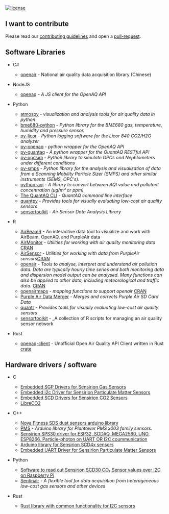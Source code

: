 [![license](https://img.shields.io/badge/LICENSE-CC0%201.0%20Universal-green.svg)](https://creativecommons.org/publicdomain/zero/1.0/)

## I want to contribute

Please read our [contributing guidelines](contributing.md) and open a [pull-request](https://help.github.com/articles/about-pull-requests/).



## Software Libraries


* C#
    * [openair](https://github.com/hzexe/openair) - National air quality data acquisition library (Chinese)

* NodeJS
    * [openaq](https://github.com/nickolasclarke/openaq) - _A JS client for the OpenAQ API_

* Python
    * [atmospy](https://github.com/quant-aq/atmospy)  - _visualization and analysis tools for air quality data in python_
    * [bme680-python](https://github.com/pimoroni/bme680-python) - _Python library for the BME680 gas, temperature, humidity and pressure sensor._
    * [py-licor](https://github.com/quant-aq/py-licor) - _Python logging software for the Licor 840 CO2/H2O analyzer_
    * [py-openaq](https://github.com/dhhagan/py-openaq) - _python wrapper for the OpenAQ API_
    * [py-quantaq](https://github.com/quant-aq/py-quantaq) - _A python wrapper for the QuantAQ RESTful API_
    * [py-opcsim](https://github.com/dhhagan/opcsim) - _Python library to simulate OPCs and Nephlometers under different conditions_
    * [py-smps](https://github.com/quant-aq/py-smps) - _Python library for the analysis and visualization of data from a Scanning Mobility Particle Sizer (SMPS) and other similar instruments (SEMS, OPC's)._
    * [python-aqi](https://github.com/hrbonz/python-aqi) - _A library to convert between AQI value and pollutant concentration (µg/m³ or ppm)_
    * [The QuantAQ CLI](https://github.com/quant-aq/cli) - _QuantAQ command line interface_
    * [quantpy](https://github.com/wacl-york/quant-air-pollution-measurement-errors) - _Provides tools for visually evaluating low-cost air quality sensors_
    * [sensortoolkit](https://github.com/USEPA/sensortoolkit) - _Air Sensor Data Analysis Library_


* R
    * [AirBeamR](https://github.com/aq-sensors/airbeamR) - An interactive data tool to visualize and work with AirBeam, OpenAQ, and PurpleAir data
    * [AirMonitor](https://github.com/MazamaScience/AirMonitor) - _Utilities for working with air quality monitoring data_ [CRAN](https://cran.r-project.org/web/packages/AirMonitor/index.html)
    * [AirSensor](https://github.com/MazamaScience/AirSensor)  - _Utilities for working with data from PurpleAir sensors_[CRAN](https://cran.r-project.org/web/packages/AirSensor/index.html)
    * [openair](https://github.com/davidcarslaw/openair) - _Tools to analyse, interpret and understand air pollution data. Data are typically hourly time series and both monitoring data and dispersion model output can be analysed. Many functions can also be applied to other data, including meteorological and traffic data._ [CRAN](https://cran.r-project.org/web/packages/openair/index.html)
    * [openairmaps](https://github.com/davidcarslaw/openairmaps) - _mapping functions to support openair_ [CRAN](https://cran.r-project.org/web/packages/openairmaps/index.html)
    * [Purple Air Data Merger](https://github.com/SebAire/Purple-Air-Data-Merger) - _Merges and corrects Purple Air SD Card Data_
    * [quantr](https://github.com/wacl-york/quant-air-pollution-measurement-errors) - _Provides tools for visually evaluating low-cost air quality sensors_
    * [sensortoolkit](https://github.com/gmiskell/sensortoolkit) - _A collection of R scripts for managing an air quality sensor network
    
* Rust
  * [openaq-client](https://github.com/igncp/openaq-client) - Unofficial Open Air Quality API Client written in Rust [crate](https://crates.io/crates/openaq-client)

## Hardware drivers / software

* C
    * [Embedded SGP Drivers for Sensirion Gas Sensors](https://github.com/Sensirion/embedded-sgp)
    * [Embedded i2c Driver for Sensirion Particulate Matter Sensors](https://github.com/Sensirion/embedded-sps)
    * [Embedded SCD Drivers for Sensirion CO2 Sensors](https://github.com/Sensirion/embedded-scd)
    * [LibreCO2](https://github.com/danielbernalb/LibreCO2)

* C++
    * [Nova Fitness SDS dust sensors arduino library](https://github.com/lewapek/sds-dust-sensors-arduino-library)
    * [PMS](https://github.com/fu-hsi/PMS) - _Arduino library for Plantower PMS x003 family sensors._
    * [Sensirion SPS30 driver for ESP32, SODAQ, MEGA2560, UNO, ESP8266, Particle-photon on UART OR I2C coummunication](https://github.com/paulvha/sps30)
    * [Arduino library for Sensirion SCD4x sensors](https://github.com/Sensirion/arduino-i2c-scd4x)
    * [Embedded UART Driver for Sensirion Particulate Matter Sensors](https://github.com/Sensirion/embedded-uart-sps)

* Python
    * [Software to read out Sensirion SCD30 CO₂ Sensor values over I2C on Raspberry Pi](https://github.com/UnravelTEC/Raspi-Driver-SCD30)
    * [Sentinair](https://github.com/domenico-suriano/SentinAir) - _A flexible tool for data acquisition from heterogeneous low-cost gas sensors and other devices_

* Rust
    * [Rust library with common functionality for I2C sensors](https://github.com/Sensirion/sensirion-i2c-rs)

